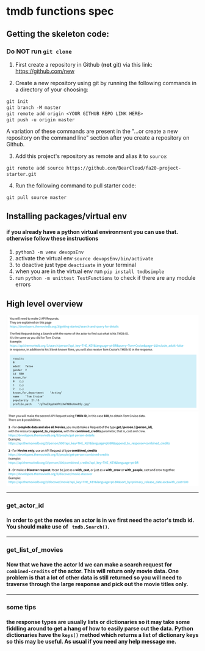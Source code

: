# tmdb functions spec

## Getting the skeleton code:

### **Do NOT run `git clone`**

1. First create a repository in Github (**not** git) via this link: https://github.com/new

2. Create a new repository using git by running the following commands in a directory of your choosing:
```
git init
git branch -M master
git remote add origin <YOUR GITHUB REPO LINK HERE>
git push -u origin master
```
A variation of these commands are present in the "...or create a new repository on the command line" section after you create a repository on Github.

3. Add this project's repository as remote and alias it to `source`:
```
git remote add source https://github.com/BearCloud/fa20-project-starter.git
```

4. Run the following command to pull starter code:
```
git pull source master
```
## Installing packages/virtual env
#### if you already have a python virtual environment you can use that. otherwise follow these instructions
1. `python3 -m venv devopsEnv`
2. activate the virtual env `source devopsEnv/bin/activate`
3. to deactive just type `deactivate` in your terminal
4. when you are in the virtual env run `pip install tmdbsimple`
5. run `python -m unittest TestFunctions` to check if there are any module errors

## High level overview

![Alt text](/images/im1.png)
![Alt text](/images/im2.png)

---
### **get_actor_id**
#### In order to get the movies an actor is in we first need the actor's tmdb id. You should make use of <code> tmdb.Search()</code>. 
---
### **get_list_of_movies**
#### Now that we have the actor Id we can make a search request for <code> combined-credits</code> of the actor. This will return only movie data. One problem is that a lot of other data is still returned so you will need to traverse through the large response and pick out the movie titles only. 

---
### **some tips**
#### the response types are usually lists or dictionaries so it may take some fiddling around to get a hang of how to easily parse out the data. Python dictionaries have the `keys()` method which returns a list of dictionary keys so this may be useful. As usual if you need any help message me.